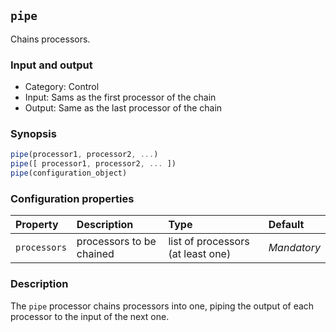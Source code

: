 ## `pipe`

Chains processors.

### Input and output

* Category: Control
* Input: Sams as the first processor of the chain
* Output: Same as the last processor of the chain

### Synopsis

```js
pipe(processor1, processor2, ...)
pipe([ processor1, processor2, ... ])
pipe(configuration_object)
```

### Configuration properties

| Property | Description | Type | Default |
| :--- | :--- | :--- | :--- |
| `processors` | processors to be chained | list of processors (at least one) | *Mandatory* |
 
### Description

The `pipe` processor chains processors into one, piping the output of each processor to the input of the next one.
